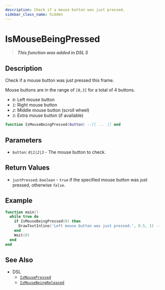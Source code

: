 ```yaml
---
description: Check if a mouse button was just pressed.
sidebar_class_name: hidden
---
```


# IsMouseBeingPressed

> **_This function was added in DSL 5_**

## Description

Check if a mouse button was just pressed this frame.

Mouse buttons are in the range of `[0,3]` for a total of 4 buttons.

- _`0`_: Left mouse button
- _`1`_: Right mouse button
- _`2`_: Middle mouse button (scroll wheel)
- _`3`_: Extra mouse button (if available)

```lua
function IsMouseBeingPressed(button) --[[ ... ]] end
```

## Parameters

- `button`: _`0|1|2|3`_ - The mouse button to check.

## Return Values

- `justPressed`: _`boolean`_ - _`true`_ if the specified mouse button was just pressed, otherwise _`false`_.

## Example

```lua
function main()
  while true do
    if IsMouseBeingPressed(0) then
      DrawTextInline('Left mouse button was just pressed.', 0.5, 1) -- 500ms/0.5sec
    end
    Wait(0)
  end
end
```

## See Also

- DSL
  - [`IsMousePressed`](./IsMousePressed)
  - [`IsMouseBeingReleased`](./IsMouseBeingReleased)
